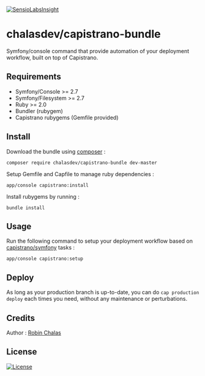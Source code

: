 [![SensioLabsInsight](https://insight.sensiolabs.com/projects/a1b5a249-e656-4a0f-af57-77f8f84f2e74/mini.png)](https://insight.sensiolabs.com/projects/a1b5a249-e656-4a0f-af57-77f8f84f2e74)

# chalasdev/capistrano-bundle

Symfony/console command that provide automation of your deployment workflow, built on top of Capistrano.

## Requirements

- Symfony/Console >= 2.7
- Symfony/Filesystem >= 2.7
- Ruby >= 2.0
- Bundler (rubygem)
- Capistrano rubygems (Gemfile provided)

## Install

Download the bundle using [composer](http://getcomposer.org/) :

```composer require chalasdev/capistrano-bundle dev-master```

Setup Gemfile and Capfile to manage ruby dependencies :

```app/console capistrano:install```

Install rubygems by running :

```bundle install```

## Usage

Run the following command to setup your deployment workflow based on [capistrano/symfony](https://github.com/capistrano/symfony) tasks :

```app/console capistrano:setup```

## Deploy

As long as your production branch is up-to-date, you can do ```cap production deploy``` each times you need, without any maintenance or perturbations.

## Credits

Author : [Robin Chalas](https:/git.chalasdev.fr/)

## License

[![License](http://img.shields.io/:license-gpl3-blue.svg)](http://www.gnu.org/licenses/gpl-3.0.html)
